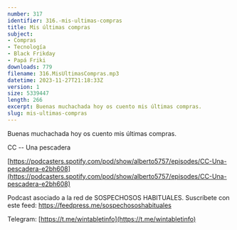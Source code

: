 ```yaml
---
number: 317
identifier: 316.-mis-ultimas-compras
title: Mis últimas compras
subject:
- Compras
- Tecnología
- Black Frikday
- Papá Friki
downloads: 779
filename: 316.MisUltimasCompras.mp3
datetime: 2023-11-27T21:18:33Z
version: 1
size: 5339447
length: 266
excerpt: Buenas muchachada hoy os cuento mis últimas compras.
slug: mis-ultimas-compras
---
```

Buenas muchachada hoy os cuento mis últimas compras.

CC -- Una pescadera

[https://podcasters.spotify.com/pod/show/alberto5757/episodes/CC-Una-pescadera-e2bh608](https://podcasters.spotify.com/pod/show/alberto5757/episodes/CC-Una-pescadera-e2bh608)

Podcast asociado a la red de SOSPECHOSOS HABITUALES. Suscríbete con este feed: https://feedpress.me/sospechososhabituales

Telegram: [https://t.me/wintabletinfo](https://t.me/wintabletinfo)